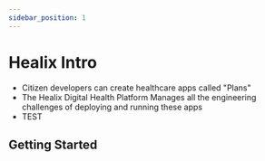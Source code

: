 ```yaml
---
sidebar_position: 1
---
```


# Healix Intro

* Citizen developers can create healthcare apps called "Plans"
* The Healix Digital Health Platform Manages all the engineering challenges of deploying and running these apps
* TEST

## Getting Started

